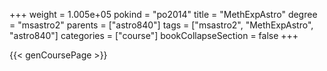 +++
weight = 1.005e+05
pokind = "po2014"
title = "MethExpAstro"
degree = "msastro2"
parents = ["astro840"]
tags = ["msastro2", "MethExpAstro", "astro840"]
categories = ["course"]
bookCollapseSection = false
+++

{{< genCoursePage >}}
